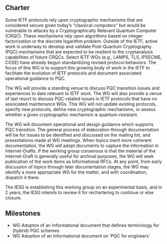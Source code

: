 # <insert WG Name>

 ## Charter
Some IETF protocols rely upon cryptographic mechanisms that are considered secure given today’s “classical computers” but would be vulnerable to attacks by a Cryptographically Relevant Quantum Computer (CRQC).  These mechanisms rely upon algorithms based on integer factorization or the discrete logarithm problem.   Outside of the IETF, active work is underway to develop and validate Post-Quantum Cryptography (PQC) mechanisms that are expected to be resilient to the cryptanalysis capabilities of future CRQCs.  Select IETF WGs (e.g., LAMPS, TLS, IPSECME, COSE) have already begun standardizing revised protocol behaviors. The focus of this WG is to support this growing body of work in the IETF to facilitate the evolution of IETF protocols and document associated operational guidance to PQC.

The WG will provide a standing venue to discuss PQC transition issues and experiences to date relevant to IETF work. The WG will also provide a venue of last resort to discuss PQC-related issues in IETF protocols that have no associated maintenance WGs. This WG will not update existing protocols, specify new protocols, define new cryptographic mechanisms, or assess whether a given cryptographic mechanism is quantum-resistant.

The WG will document operational and design guidance which supports PQC transition. The general process of elaboration through documentation will be for issues to be identified and discussed on the mailing list, and presentations made at WG meetings. When topics merit more coherent documentation, the WG will adopt documents to capture the information in Internet-Drafts. If the working group consensus is that the material of the Internet-Draft is generally useful for archival purposes, the WG will seek publication of the work items as Informational RFCs. At any point, from early discussion of topics through later documentation stages, the WG may identify a more appropriate WG for the matter, and with coordination, dispatch it there.

The IESG is establishing this working group on an experimental basis, and in 2 years, the IESG intends to review it for rechartering to continue or else closure.

 ## Milestones
* WG Adopton of an Informational document that defines terminology for (hybrid) PQC schemes
* WG Adoption of an Informational document on ‘PQC for engineers’
